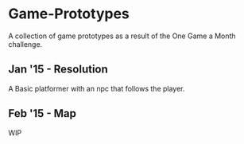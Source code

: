 # Game-Prototypes

A collection of game prototypes as a result of the One Game a Month challenge.

## Jan '15 - Resolution

A Basic platformer with an npc that follows the player.

## Feb '15 - Map

WIP
